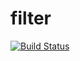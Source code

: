 # filter

[![Build Status](https://travis-ci.com/KyoriPowered/filter.svg?branch=master)](https://travis-ci.com/KyoriPowered/filter)
